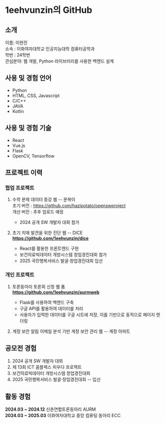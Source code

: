 # 1eehvunzin의 GitHub

## 소개
이름: 이현진<br>
소속 : 이화여자대학교 인공지능대학 컴퓨터공학과<br>
학번 : 24학번<br>
관심분야: 웹 개발, Python 라이브러리를 사용한 백엔드 설계<br>

## 사용 및 경험 언어
+ Python
+ HTML, CSS, Javascript
+ C/C++
+ JAVA
+ Kotlin

## 사용 및 경험 기술
+ React
+ Vue.js
+ Flask
+ OpenCV, Tensorflow

## 프로젝트 이력
### 협업 프로젝트
1. 수학 문제 데이터 증강 웹 -- 문복이 <br>
   초기 버전 : https://github.com/hazipotato/openswproject <br>
   개선 버전 : 추후 업로드 예정
   + 2024 공개 SW 개발자 대회 참가

3. 초기 치매 발견을 위한 진단 웹 -- DICE <br>
   **https://github.com/1eehvunzin/dice**
   + React를 활용한 프론트엔드 구현
   + 보건의료빅데이터 개방시스템 창업경진대회 참가
   + 2025 국민행복서비스 발굴·창업경진대회 입선

### 개인 프로젝트
1. 토론동아리 토론회 신청 웹 폼 <br>
   **https://github.com/1eehvunzin/aurmweb**
   + Flask를 사용하여 백엔드 구축
   + 구글 API를 활용하여 데이터를 처리
   + 사용자가 입력한 데이터를 구글 시트에 저장, 이를 기반으로 동적으로 페이지 렌더링
   
2. 계정 보안 알림 이메일 분석 기반 계정 보안 관리 웹 -- 계정 아파트

## 공모전 경험
1. 2024 공개 SW 개발자 대회
2. 제 13회 ICT 콤플렉스 피우다 프로젝트
3. 보건의료빅데이터 개방시스템 창업경진대회
4. 2025 국민행복서비스 발굴·창업경진대회 -- 입선

<!--## 코딩, 알고리즘 대회 경험
1. 

## 수상 이력-->

## 활동 경험
**2024.03 ~ 2024.12** 신촌연합토론동아리 AURM <br>
**2024.03 ~ 2025.03** 이화여자대학교 중앙 컴퓨팅 동아리 ECC

  
